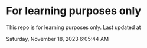 # For learning purposes only
This repo is for learning purposes only.
Last updated at

Saturday, November 18, 2023 6:05:44 AM

